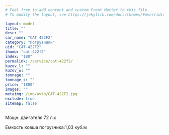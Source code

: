 ```yaml
---
# Feel free to add content and custom Front Matter to this file.
# To modify the layout, see https://jekyllrb.com/docs/themes/#overriding-theme-defaults

layout: model
title: ""
desc: ""
car_name: "CAT 422F2"
category: "Погрузчики"
uid: "CAT-422F2"
thumb: "cat-422f2"
index: "180"
permalink: /service/cat-422f2/
kuzov_l: ""
kuzov_w: ""
tonnage: ""
tonnage_s: ""
price: "1800"
images: ""
metaimg: /img/avto/CAT-422F2.jpg
exclude: true
sitemap: false
---
```


<span>Мощн. двигателя:</span><span>72 л.с</span>

<span>Емкость ковша погрузчика:</span><span>1,03 куб.м</span>
